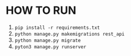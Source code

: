 # HOW TO RUN
1. `pip install -r requirements.txt`
1. `python manage.py makemigrations rest_api`
1. `python manage.py migrate`
1. `pyton3 manage.py runserver`